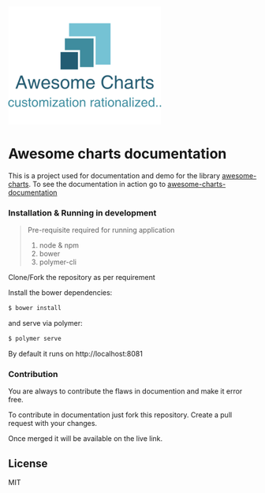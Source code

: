 ![Awesome Charts](https://raw.githubusercontent.com/VinodLouis/awesome-charts/master/images/logo.png)

# Awesome charts documentation

This is a project used for documentation and demo for the library [awesome-charts](https://github.com/VinodLouis/awesome-charts). To see the documentation in action go to [awesome-charts-documentation](http://www.vinodlouis.com/demos/awesome-charts-documentation/) 

### Installation & Running in development

> Pre-requisite required for running application
> 1. node & npm
> 2. bower 
> 3. polymer-cli

Clone/Fork the repository as per requirement 

Install the bower dependencies:

```sh
$ bower install
```
and serve via polymer:
```sh
$ polymer serve
```
By default it runs on http://localhost:8081

### Contribution

You are always to contribute the flaws in documention and make it error free.

To contribute in documentation just fork this repository. Create a pull request with your changes. 

Once merged it will be available on the live link.

License
----
MIT
